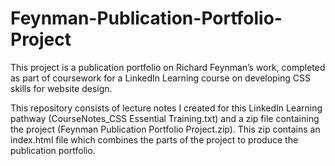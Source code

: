 # Feynman-Publication-Portfolio-Project

This project is a publication portfolio on Richard Feynman’s work, completed as part of coursework for a LinkedIn Learning course on developing CSS skills for website design. 
 
 
This repository consists of lecture notes I created for this LinkedIn Learning pathway (CourseNotes_CSS Essential Training.txt) and a zip file containing the project (Feynman Publication Portfolio Project.zip). This zip contains an index.html file which combines the parts of the project to produce the publication portfolio.
